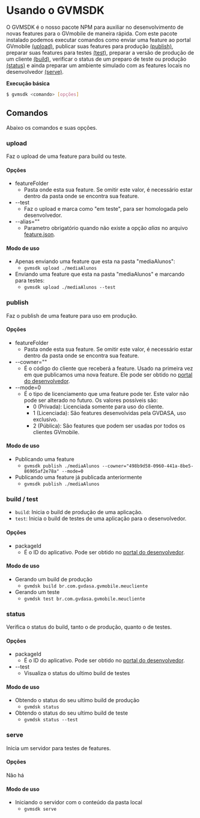 # Usando o GVMSDK

O GVMSDK é o nosso pacote NPM para auxiliar no desenvolvimento de novas features para o GVmobile de maneira rápida. Com este pacote instalado podemos executar comandos como enviar uma feature ao portal GVmobile [(upload)](#upload), publicar suas features para produção [(publish)](#publish), preparar suas features para testes [(test)](#build--test), preparar a versão de produção de um cliente [(build)](#build--test), verificar o status de um preparo de teste ou produção [(status)](#status) e ainda preparar um ambiente simulado com as features locais no desenvolvedor [(serve)](#serve).

**Execução básica**

```bash
$ gvmsdk <comando> [opções]
```

## Comandos

Abaixo os comandos e suas opções.

### upload

Faz o upload de uma feature para build ou teste.

#### Opções

* featureFolder
  * Pasta onde esta sua feature. Se omitir este valor, é necessário estar dentro da pasta onde se encontra sua feature.
* --test
  * Faz o upload e marca como "em teste", para ser homologada pelo desenvolvedor.
* --alias=""
  * Parametro obrigatório quando não existe a opção *alias* no arquivo [feature.json](features.md#featurejson).

#### Modo de uso

* Apenas enviando uma feature que esta na pasta "mediaAlunos":
  * `gvmsdk upload ./mediaAlunos`
* Enviando uma feature que esta na pasta "mediaAlunos" e marcando para testes:
  * `gvmsdk upload ./mediaAlunos --test`


### publish

Faz o publish de uma feature para uso em produção.

#### Opções

* featureFolder
  * Pasta onde esta sua feature. Se omitir este valor, é necessário estar dentro da pasta onde se encontra sua feature.
* --cowner=""
  * É o código do cliente que receberá a feature. Usado na primeira vez em que publicamos uma nova feature. Ele pode ser obtido no [portal do desenvolvedor](portal_desenvolvedor.md).
* --mode=0
  * É o tipo de licenciamento que uma feature pode ter. Este valor não pode ser alterado no futuro. Os valores possíveis são:
    * 0 (Privada): Licenciada somente para uso do cliente.
    * 1 (Licenciada): São features desenvolvidas pela GVDASA, uso exclusivo.
    * 2 (Pública): São features que podem ser usadas por todos os clientes GVmobile.

#### Modo de uso

* Publicando uma feature
  * `gvmsdk publish ./mediaAlunos --cowner="498b9d58-0960-441a-8be5-86905af2e78a" --mode=0`
* Publicando uma feature já publicada anteriormente
  * `gvmsdk publish ./mediaAlunos`

### build / test

* `build`: Inicia o build de produção de uma aplicação.
* `test`: Inicia o build de testes de uma aplicação para o desenvolvedor.

#### Opções

* packageId
  * É o ID do aplicativo. Pode ser obtido no [portal do desenvolvedor](portal_desenvolvedor.md).

#### Modo de uso

* Gerando um build de produção
  * `gvmdsk build br.com.gvdasa.gvmobile.meucliente`
* Gerando um teste
  * `gvmdsk test br.com.gvdasa.gvmobile.meucliente`

### status

Verifica o status do build, tanto o de produção, quanto o de testes.

#### Opções

* packageId
  * É o ID do aplicativo. Pode ser obtido no [portal do desenvolvedor](portal_desenvolvedor.md).
* --test
  * Visualiza o status do ultimo build de testes

#### Modo de uso

* Obtendo o status do seu ultimo build de produção
  * `gvmdsk status`
* Obtendo o status do seu ultimo build de teste
  * `gvmdsk status --test`

### serve

Inicia um servidor para testes de features.

#### Opções

Não há

#### Modo de uso

* Iniciando o servidor com o conteúdo da pasta local
  * `gvmsdk serve`
